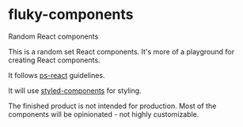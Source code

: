 # fluky-components
Random React components

This is a random set React components. It's more of a playground for creating React components.

It follows [ps-react](https://github.com/coryhouse/ps-react) guidelines.

It will use [styled-components](https://github.com/styled-components/styled-components) for styling.

The finished product is not intended for production. Most of the components will be opinionated - not highly customizable.
